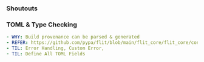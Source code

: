 ### Shoutouts

### TOML & Type Checking
```yaml
- WHY: Build provenance can be parsed & generated
- REFER: https://github.com/pypa/flit/blob/main/flit_core/flit_core/config.py
- TIL: Error Handling, Custom Error,
- TIL: Define All TOML Fields
```
